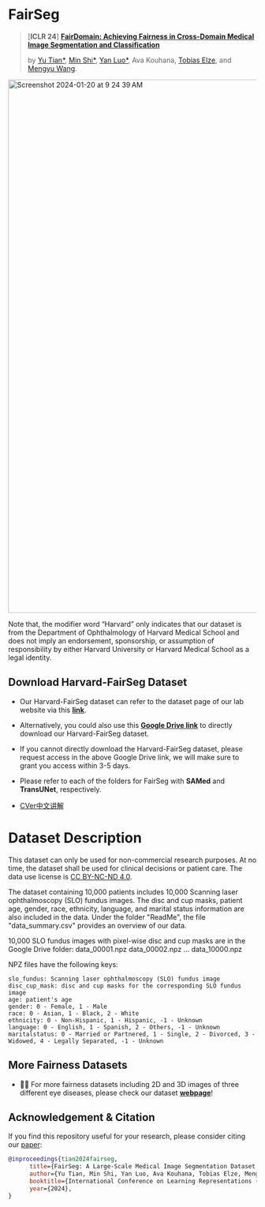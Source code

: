 # FairSeg
> [**ICLR 24**] [**FairDomain: Achieving Fairness in Cross-Domain Medical Image Segmentation and Classification**]()
>
> by [Yu Tian*](https://yutianyt.com/), [Min Shi*](https://shiminxst.github.io/index.html), [Yan Luo*](https://luoyan407.github.io/), Ava Kouhana, [Tobias Elze](http://www.tobias-elze.de/), and [Mengyu Wang](https://ophai.hms.harvard.edu/team/dr-wang/).
>
<img width="1081" alt="Screenshot 2024-01-20 at 9 24 39 AM" src="https://github.com/Harvard-Ophthalmology-AI-Lab/Harvard-FairSeg/assets/19222962/176cd0d2-f3ec-4ac2-a0cb-65d66574f25b">

Note that, the modifier word “Harvard” only indicates that our dataset is from the Department of Ophthalmology of Harvard Medical School and does not imply an endorsement, sponsorship, or assumption of responsibility by either Harvard University or Harvard Medical School as a legal identity.

## Download Harvard-FairSeg Dataset
* Our Harvard-FairSeg dataset can refer to the dataset page of our lab website via this [**link**](https://ophai.hms.harvard.edu/datasets/harvard-fairseg10k/).

* Alternatively, you could also use this [**Google Drive link**](https://drive.google.com/drive/u/1/folders/1tyhEhYHR88gFkVzLkJI4gE1BoOHoHdWZ) to directly download our Harvard-FairSeg dataset.

* If you cannot directly download the Harvard-FairSeg dataset, please request access in the above Google Drive link, we will make sure to grant you access within 3-5 days. 

* Please refer to each of the folders for FairSeg with **SAMed** and **TransUNet**, respectively. 

* [CVer中文讲解](https://zhuanlan.zhihu.com/p/680169908)

  
# Dataset Description

This dataset can only be used for non-commercial research purposes. At no time, the dataset shall be used for clinical decisions or patient care. The data use license is [CC BY-NC-ND 4.0](https://creativecommons.org/licenses/by-nc-nd/4.0/).

The dataset containing 10,000 patients includes 10,000 Scanning laser ophthalmoscopy (SLO) fundus images. The disc and cup masks, patient age, gender, race, ethnicity, language, and marital status information are also included in the data. Under the folder "ReadMe", the file "data_summary.csv" provides an overview of our data.

10,000 SLO fundus images with pixel-wise disc and cup masks are in the Google Drive folder:
data_00001.npz
data_00002.npz
...
data_10000.npz

NPZ files have the following keys:
```    
slo_fundus: Scanning laser ophthalmoscopy (SLO) fundus image
disc_cup_mask: disc and cup masks for the corresponding SLO fundus image
age: patient's age
gender: 0 - Female, 1 - Male
race: 0 - Asian, 1 - Black, 2 - White
ethnicity: 0 - Non-Hispanic, 1 - Hispanic, -1 - Unknown
language: 0 - English, 1 - Spanish, 2 - Others, -1 - Unknown
maritalstatus: 0 - Married or Partnered, 1 - Single, 2 - Divorced, 3 - Widowed, 4 - Legally Separated, -1 - Unknown
```


## More Fairness Datasets

* :beers::beers: For more fairness datasets including 2D and 3D images of three different eye diseases, please check our dataset [**webpage**](https://ophai.hms.harvard.edu/datasets/)!

## Acknowledgement & Citation


If you find this repository useful for your research, please consider citing our [paper](https://arxiv.org/abs/2311.02189):

```bibtex
@inproceedings{tian2024fairseg,
      title={FairSeg: A Large-Scale Medical Image Segmentation Dataset for Fairness Learning Using Segment Anything Model with Fair Error-Bound Scaling}, 
      author={Yu Tian, Min Shi, Yan Luo, Ava Kouhana, Tobias Elze, Mengyu Wang},
      booktitle={International Conference on Learning Representations (ICLR)},
      year={2024},
}
